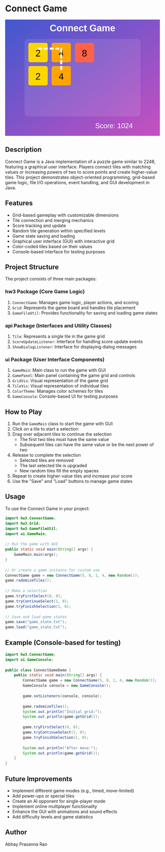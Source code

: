 # Connect Game

![Connect Game](connect-game.svg)

## Description

Connect Game is a Java implementation of a puzzle game similar to 2248, featuring a graphical user interface. Players connect tiles with matching values or increasing powers of two to score points and create higher-value tiles. This project demonstrates object-oriented programming, grid-based game logic, file I/O operations, event handling, and GUI development in Java.

## Features

- Grid-based gameplay with customizable dimensions
- Tile connection and merging mechanics
- Score tracking and update
- Random tile generation within specified levels
- Game state saving and loading
- Graphical user interface (GUI) with interactive grid
- Color-coded tiles based on their values
- Console-based interface for testing purposes

## Project Structure

The project consists of three main packages:

### hw3 Package (Core Game Logic)

1. `ConnectGame`: Manages game logic, player actions, and scoring
2. `Grid`: Represents the game board and handles tile placement
3. `GameFileUtil`: Provides functionality for saving and loading game states

### api Package (Interfaces and Utility Classes)

1. `Tile`: Represents a single tile in the game grid
2. `ScoreUpdateListener`: Interface for handling score update events
3. `ShowDialogListener`: Interface for displaying dialog messages

### ui Package (User Interface Components)

1. `GameMain`: Main class to run the game with GUI
2. `GamePanel`: Main panel containing the game grid and controls
3. `GridVis`: Visual representation of the game grid
4. `TileVis`: Visual representation of individual tiles
5. `ColorTheme`: Manages color schemes for tiles
6. `GameConsole`: Console-based UI for testing purposes

## How to Play

1. Run the `GameMain` class to start the game with GUI
2. Click on a tile to start a selection
3. Drag over adjacent tiles to continue the selection
   - The first two tiles must have the same value
   - Subsequent tiles can have the same value or be the next power of two
4. Release to complete the selection
   - Selected tiles are removed
   - The last selected tile is upgraded
   - New random tiles fill the empty spaces
5. Repeat to create higher-value tiles and increase your score
6. Use the "Save" and "Load" buttons to manage game states

## Usage

To use the Connect Game in your project:

```java
import hw3.ConnectGame;
import hw3.Grid;
import hw3.GameFileUtil;
import ui.GameMain;

// Run the game with GUI
public static void main(String[] args) {
    GameMain.main(args);
}

// Or create a game instance for custom use
ConnectGame game = new ConnectGame(5, 8, 1, 4, new Random());
game.radomizeTiles();

// Make a selection
game.tryFirstSelect(0, 0);
game.tryContinueSelect(1, 0);
game.tryFinishSelection(1, 0);

// Save and load game states
game.save("game_state.txt");
game.load("game_state.txt");
```

## Example (Console-based for testing)

```java
import hw3.ConnectGame;
import ui.GameConsole;

public class ConnectGameDemo {
    public static void main(String[] args) {
        ConnectGame game = new ConnectGame(5, 8, 1, 4, new Random());
        GameConsole console = new GameConsole();
        
        game.setListeners(console, console);
        
        game.radomizeTiles();
        System.out.println("Initial grid:");
        System.out.println(game.getGrid());
        
        game.tryFirstSelect(0, 0);
        game.tryContinueSelect(1, 0);
        game.tryFinishSelection(1, 0);
        
        System.out.println("After move:");
        System.out.println(game.getGrid());
    }
}
```

## Future Improvements

- Implement different game modes (e.g., timed, move-limited)
- Add power-ups or special tiles
- Create an AI opponent for single-player mode
- Implement online multiplayer functionality
- Enhance the GUI with animations and sound effects
- Add difficulty levels and game statistics

## Author

Abhay Prasanna Rao

